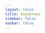 ```yaml
---
layout: false
title: Аналитика
sidebar: false
navbar: false
---
```

<script setup>
  import AdminLogin from '../components/AdminLogin.vue'
</script>

<AdminLogin/>